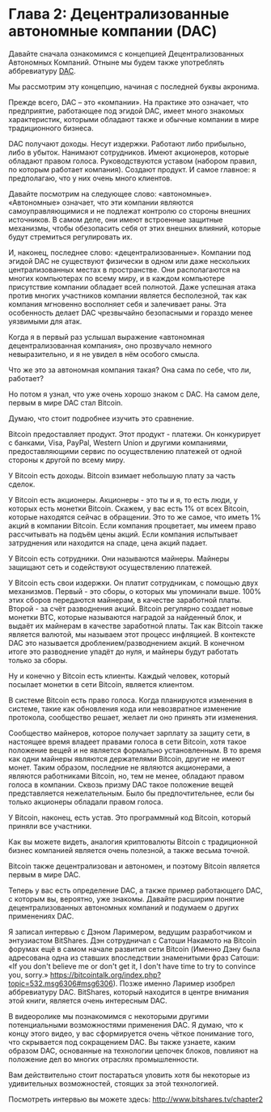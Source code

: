 # Глава 2: Децентрализованные автономные компании (DAC)

Давайте сначала ознакомимся с концепцией Децентрализованных Автономных Компаний. Отныне мы будем также употреблять аббревиатуру [DAC](http://wiki.bitshares.org/index.php/Что_такое_DAC%3F).

Мы рассмотрим эту концепцию, начиная с последней буквы акронима.

Прежде всего, DAC – это «компании». На практике это означает, что предприятие, работающее под эгидой DAC, имеет много знакомых характеристик, которыми обладают также и обычные компании в мире традиционного бизнеса.

DAC получают доходы. Несут издержки. Работают либо прибыльно, либо в убыток. Нанимают сотрудников. Имеют акционеров, которые обладают правом голоса. Руководствуются уставом (набором правил, по которым работает компания). Создают продукт. И самое главное: я предполагаю, что у них очень много клиентов.

Давайте посмотрим на следующее слово: «автономные». «Автономные» означает, что эти компании являются самоуправляющимися и не подлежат контролю со стороны внешних источников. В самом деле, они имеют встроенные защитные механизмы, чтобы обезопасить себя от этих внешних влияний, которые будут стремиться регулировать их.

И, наконец, последнее слово: «децентрализованные». Компании под эгидой DAC не существуют физически в одном или даже нескольких централизованных местах в пространстве. Они располагаются на многих компьютерах по всему миру, и в каждом компьютере присутствие компании обладает всей полнотой. Даже успешная атака против многих участников компании является бесполезной, так как компания мгновенно восполняет себя и залечивает раны. Эта особенность делает DAC чрезвычайно безопасными и гораздо менее уязвимыми для атак.

Когда я в первый раз услышал выражение «автономная децентрализованная компания», оно прозвучало немного невыразительно, и я не увидел в нём особого смысла.

Что же это за автономная компания такая? Она сама по себе, что ли, работает?

Но потом я узнал, что уже очень хорошо знаком с DAC. На самом деле, первым в мире DAC стал Bitcoin.

Думаю, что стоит подробнее изучить это сравнение.

Bitcoin предоставляет продукт. Этот продукт - платежи. Он конкурирует с банками, Visa, PayPal, Western Union и другими компаниями, предоставляющими сервис по осуществлению платежей от одной стороны к другой по всему миру.

У Bitcoin есть доходы. Bitcoin взимает небольшую плату за часть сделок.

У Bitcoin есть акционеры. Акционеры - это ты и я, то есть люди, у которых есть монетки Bitcoin. Скажем, у вас есть 1% от всех Bitcoin, которые находятся сейчас в обращении. Это то же самое, что иметь 1% акций в компании Bitcoin. Если компания процветает, мы имеем право рассчитывать на подъём цены акций. Если компания испытывает затруднения или находится на спаде, цена акций падает.

У Bitcoin есть сотрудники. Они называются майнеры. Майнеры защищают сеть и содействуют осуществлению платежей.

У Bitcoin есть свои издержки. Он платит сотрудникам, с помощью двух механизмов. Первый - это сборы, о которых мы упоминали выше. 100% этих сборов передаются майнерам, в качестве заработной платы. Второй - за счёт разводнения акций. Bitcoin регулярно создает новые монетки BTC, которые называются наградой за найденный блок, и выдаёт их майнерам в качестве заработной платы. Так как Bitcoin также является валютой, мы называем этот процесс инфляцией. В контексте DAC это называется дроблением/разводнением акций. В конечном итоге это разводнение упадёт до нуля, и майнеры будут работать только за сборы.

Ну и конечно у Bitcoin есть клиенты. Каждый человек, который посылает монетки в сети Bitcoin, является клиентом.

В системе Bitcoin есть право голоса. Когда планируются изменения в системе, такие как обновления кода или невозвратное изменение протокола, сообщество решает, желает ли оно принять эти изменения.

Сообщество майнеров, которое получает зарплату за защиту сети, в настоящее время владеет правами голоса в сети Bitcoin, хотя такое положение вещей и не является формально установленным. В то время как одни майнеры являются держателями Bitcoin, другие не имеют монет. Таким образом, последние не являются акционерами, а являются работниками Bitcoin, но, тем не менее, обладают правом голоса в компании. Сквозь призму DAC такое положение вещей представляется нежелательным. Было бы предпочтительнее, если бы только акционеры обладали правом голоса.

У Bitcoin, наконец, есть устав. Это программный код Bitcoin, который приняли все участники.

Как вы можете видеть, аналогия криптовалюты Bitcoin с традиционной бизнес компанией является очень полезной, а также весьма точной.

Bitcoin также децентрализован и автономен, и поэтому Bitcoin является первым в мире DAC.

Теперь у вас есть определение DAC, а также пример работающего DAC, с которым вы, вероятно, уже знакомы. Давайте расширим понятие децентрализованных автономных компаний и подумаем о других применениях DAC.

Я записал интервью с Дэном Ларимером, ведущим разработчиком и энтузиастом BitShares. Дэн сотрудничал с Сатоши Накамото на Bitcoin форумах ещё в самом начале развития сети Bitcoin (Именно Дэну была адресована одна из ставших впоследствии знаменитыми фраз Сатоши: «If you don't believe me or don't get it, I don't have time to try to convince you, sorry.» https://bitcointalk.org/index.php?topic=532.msg6306#msg6306). Позже именно Лаример изобрел аббревиатуру DAC. BitShares, который находится в центре внимания этой книги, является очень интересным DAC.

В видеоролике мы познакомимся с некоторыми другими потенциальными возможностями применения DAC. Я думаю, что к концу этого видео, у вас сформируется очень чёткое понимание того, что скрывается под сокращением DAC. Вы также узнаете, каким образом DAC, основанные на технологии цепочек блоков, повлияют на положение дел во многих отраслях промышленности.

Вам действительно стоит постараться уловить хотя бы некоторые из удивительных возможностей, стоящих за этой технологией.

Посмотреть интервью вы можете здесь: http://www.bitshares.tv/chapter2
